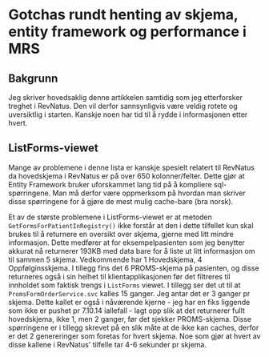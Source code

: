 # Gotchas rundt henting av skjema, entity framework og performance i MRS

## Bakgrunn
Jeg skriver hovedsaklig denne artikkelen samtidig som jeg etterforsker treghet i RevNatus. Den vil derfor sannsynligvis være veldig rotete og uversiktlig i starten. Kanskje noen har tid til å rydde i informasjonen etter hvert.

## ListForms-viewet
Mange av problemene i denne lista er kanskje spesielt relatert til RevNatus da hovedskjema i RevNatus er på over 650 kolonner/felter. Dette gjør at Entity Framework bruker uforskammet lang tid på å kompliere sql-spørringene. Man må derfor være oppmerksom på hvordan man skriver disse spørringene for å gjøre de mest mulig cache-bare (bra norsk).

Et av de største problemene i ListForms-viewet er at metoden `GetFormsForPatientInRegistry()` ikke forstår at den i dette tilfellet kun skal brukes til å returnere en oversikt over skjema, gjerne med litt mindre informasjon. Dette medfører at for eksempelpasienten som jeg benytter akkurat nå returnerer 193KB med data bare for å liste ut litt informasjon om til sammen 5 skjema. Vedkommende har 1 Hovedskjema, 4 Oppfølginsskjema. I tillegg fins det 6 PROMS-skjema på pasienten, og disse returneres også i sin helhet til klientapplikasjonen før det filtreres til innholdet som faktisk trengs i `ListForms` viewet. I tillegg ser det ut til at `PromsFormOrderService.svc` kalles 15 ganger. Jeg antar det er 3 ganger pr skjema. Dette kallet er også i nåværende kjerne - jeg har en fiks liggende som ikke er pushet pr 7.10.14 iallefall - lagt opp slik at det returnerer fullt hovedskjema, ikke 1, men 2 ganger, før det sjekker PROMS-skjema. Disse spørringene er i tillegg skrevet på en slik måte at de ikke kan caches, derfor er det 2 genereringer som foretas for hvert skjema. Noe som gjør at hvert av disse kallene i RevNatus' tilfelle tar 4-6 sekunder pr skjema.

